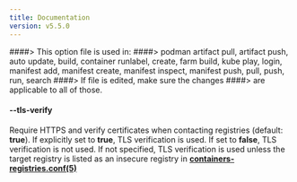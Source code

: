 ```yaml
---
title: Documentation
version: v5.5.0
---
```


####> This option file is used in:
####>   podman artifact pull, artifact push, auto update, build, container runlabel, create, farm build, kube play, login, manifest add, manifest create, manifest inspect, manifest push, pull, push, run, search
####> If file is edited, make sure the changes
####> are applicable to all of those.
#### **--tls-verify**

Require HTTPS and verify certificates when contacting registries (default: **true**).
If explicitly set to **true**, TLS verification is used.
If set to **false**, TLS verification is not used.
If not specified, TLS verification is used unless the target registry
is listed as an insecure registry in **[containers-registries.conf(5)](https://github.com/containers/image/blob/main/docs/containers-registries.conf.5.md)**
